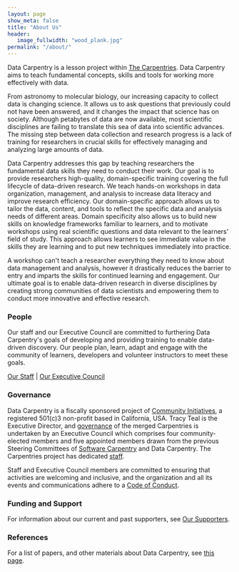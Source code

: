 ```yaml
---
layout: page
show_meta: false
title: "About Us"
header:
   image_fullwidth: "wood_plank.jpg"
permalink: "/about/"
---
```

Data Carpentry is a lesson project within [The Carpentries](https://carpentries.org). Data Carpentry aims to teach fundamental concepts, skills and tools for working more effectively with data.

From astronomy to molecular biology, our increasing capacity
to collect data is changing science. It allows us to ask questions that previously could 
not have been answered, and it changes the impact that science has on society.
Although petabytes of data are now available, most scientific disciplines are 
failing to translate this sea of data into scientific advances. The missing step between 
data collection and research progress is a lack of training for researchers in crucial 
skills for effectively managing and analyzing large amounts of data.

Data Carpentry addresses this gap by teaching researchers the fundamental data skills they 
need to conduct their work. Our goal is to provide researchers high-quality, domain-specific 
training covering the full lifecycle of data-driven research. We teach hands-on workshops in 
data organization, management, and analysis to increase data literacy and improve research 
efficiency. Our domain-specific approach allows us to tailor the data, content, and tools 
to reflect the specific data and analysis needs of different areas. Domain specificity also 
allows us to build new skills on knowledge frameworks familiar to learners, and to motivate 
workshops using real scientific questions and data relevant to the learners' field of study. 
This approach allows learners to see immediate value in the skills they are learning and to 
put new techniques immediately into practice. 

A workshop can't teach a researcher everything they need to know about data management and analysis, however it drastically reduces the barrier to entry and imparts the skills for continued learning and engagement. Our ultimate goal is to enable data-driven research in diverse disciplines by creating strong communities of data scientists and empowering them to conduct more innovative and effective research. 

### People

Our staff and our Executive Council are committed to furthering Data Carpentry's goals
of developing and providing training to enable data-driven discovery. Our
people plan, learn, adapt and engage
with the community of learners, developers and volunteer instructors to 
meet these goals.   

[Our Staff](https://carpentries.org/team/) | [Our Executive Council](https://carpentries.org/governance/)  

### Governance

Data Carpentry is a fiscally sponsored project of [Community Initiatives](http://communityin.org/), a registered 501(c)3 non-profit based in California, USA. Tracy Teal is the Executive Director, and [governance](https://carpentries.org/governance/) of the merged Carpentries is undertaken by an Executive Council which comprises four community-elected members and five appointed members drawn from the previous Steering Committees of [Software Carpentry](https://software-carpentry.org/) and Data Carpentry. The Carpentries project has dedicated [staff](https://carpentries.org/team/).

Staff and Executive Council members are committed to ensuring that activities are
welcoming and inclusive, and the organization and all its events and communications
adhere to a [Code of Conduct](https://docs.carpentries.org/topic_folders/policies/code-of-conduct.html).

### Funding and Support

For information about our current and past supporters, see [Our Supporters](https://carpentries.org/supporters/).

### References

For a list of papers, and other materials about Data Carpentry, see [this page](https://carpentries.org/citations/).
